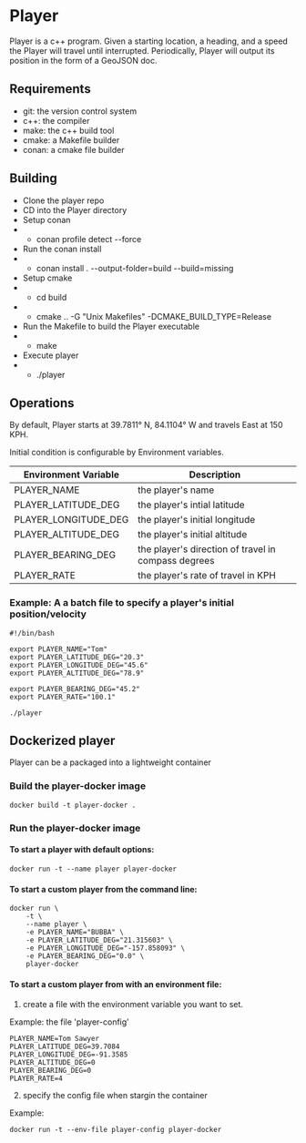 # Player

Player is a c++ program. Given a starting location, a heading, and a speed the Player will travel until interrupted.  Periodically, Player will output its position in the form of a GeoJSON doc.


## Requirements

- git: the version control system
- c++: the compiler
- make: the c++ build tool
- cmake: a Makefile builder
- conan: a cmake file builder




## Building

- Clone the player repo
- CD into the Player directory
- Setup conan
- - conan profile detect --force
- Run the conan install
- - conan install . --output-folder=build --build=missing
- Setup cmake
- - cd build
- - cmake .. -G "Unix Makefiles" -DCMAKE_BUILD_TYPE=Release
- Run the Makefile to build the Player executable
- - make
- Execute player
- - ./player

## Operations

By default,  Player starts at  39.7811° N, 84.1104° W and travels East at 150 KPH.  

Initial condition is configurable by Environment variables.

| Environment Variable | Description |
| - | - |
| PLAYER_NAME | the player's name |
| PLAYER_LATITUDE_DEG | the player's intial latitude |
| PLAYER_LONGITUDE_DEG | the player's initial longitude |
| PLAYER_ALTITUDE_DEG | the player's initial altitude |
| PLAYER_BEARING_DEG | the player's direction of travel in compass degrees |
| PLAYER_RATE | the player's rate of travel in KPH |

### Example: A a batch file to specify a player's initial position/velocity

```
#!/bin/bash

export PLAYER_NAME="Tom"
export PLAYER_LATITUDE_DEG="20.3"
export PLAYER_LONGITUDE_DEG="45.6"
export PLAYER_ALTITUDE_DEG="78.9"

export PLAYER_BEARING_DEG="45.2"
export PLAYER_RATE="100.1"

./player

```

## Dockerized player

Player can be a packaged into a lightweight container

### Build the player-docker image

```
docker build -t player-docker .
```


### Run the player-docker image

#### To start a player with default options:
```
docker run -t --name player player-docker
```


#### To start a custom player from the command line:
```
docker run \
    -t \
    --name player \
    -e PLAYER_NAME="BUBBA" \
    -e PLAYER_LATITUDE_DEG="21.315603" \
    -e PLAYER_LONGITUDE_DEG="-157.858093" \
    -e PLAYER_BEARING_DEG="0.0" \
    player-docker
```

#### To start a custom player from with an environment file:
1. create a file with the environment variable you want to set. 

Example: the file 'player-config' 
```
PLAYER_NAME=Tom Sawyer
PLAYER_LATITUDE_DEG=39.7084
PLAYER_LONGITUDE_DEG=-91.3585
PLAYER_ALTITUDE_DEG=0
PLAYER_BEARING_DEG=0
PLAYER_RATE=4
```

2. specify the config file when stargin the container

Example:
```
docker run -t --env-file player-config player-docker
```